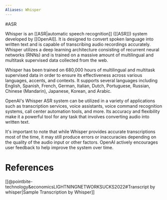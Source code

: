 ```yaml
---
Aliases: Whisper
---
```

#ASR

Whisper is an [[ASR|automatic speech recognition]] ([[ASR]]) system developed by [[OpenAI]]. It is designed to convert spoken language into written text and is capable of transcribing audio recordings accurately. Whisper utilizes a deep learning architecture consisting of recurrent neural networks (RNNs) and is trained on a massive amount of multilingual and multitask supervised data collected from the web.

Whisper has been trained on 680,000 hours of multilingual and multitask supervised data in order to ensure its effectiveness across various languages, accents, and contexts. It supports several languages including English, Spanish, French, German, Italian, Dutch, Portuguese, Russian, Chinese (Mandarin), Japanese, Korean, and Arabic.

OpenAI's Whisper ASR system can be utilized in a variety of applications such as transcription services, voice assistants, voice command recognition systems, call center automation tools, and more. Its accuracy and flexibility make it a powerful tool for any task that involves converting audio into written text.

It's important to note that while Whisper provides accurate transcriptions most of the time, it may still produce errors or inaccuracies depending on the quality of the audio input or other factors. OpenAI actively encourages user feedback to help improve the system over time.

# References

[[@pointbite-technology&economicsLIGHTNINGNETWORKSUCKS2022#Transcript by whisper|Sample Transcription by Whisper]]